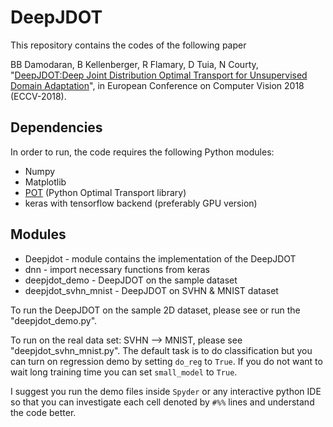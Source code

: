 # DeepJDOT

This repository contains the codes of the following paper

BB Damodaran, B Kellenberger, R Flamary, D Tuia, N Courty, "[DeepJDOT:Deep Joint Distribution Optimal Transport for Unsupervised Domain Adaptation](https://arxiv.org/abs/1803.10081)", in European Conference on Computer Vision 2018 (ECCV-2018).

## Dependencies

In order to run, the code requires the following Python modules:

* Numpy
* Matplotlib
* [POT](https://github.com/rflamary/POT) (Python Optimal Transport library)
* keras with tensorflow backend (preferably GPU version)

## Modules

* Deepjdot - module contains the implementation of the DeepJDOT
* dnn      - import necessary functions from keras
* deepjdot_demo  - DeepJDOT on the sample dataset
* deepjdot_svhn_mnist - DeepJDOT on SVHN & MNIST dataset

To run the DeepJDOT on the sample 2D dataset, please see or run the "deepjdot_demo.py".

To run on the real data set: SVHN --> MNIST, please see "deepjdot_svhn_mnist.py".
The default task is to do classification but you can turn on regression demo by setting `do_reg` to `True`.
If you do not want to wait long training time you can set `small_model` to `True`.

I suggest you run the demo files inside `Spyder` or any interactive python IDE so that you can investigate
each cell denoted by `#%%` lines and understand the code better.
